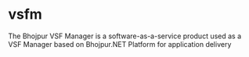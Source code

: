 # vsfm
The Bhojpur VSF Manager is a software-as-a-service product used as a VSF Manager based on Bhojpur.NET Platform for application delivery
